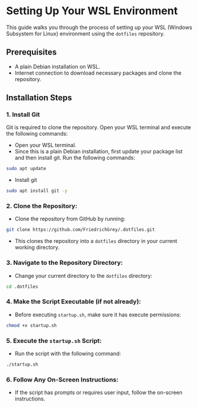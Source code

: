 # Setting Up Your WSL Environment

This guide walks you through the process of setting up your WSL (Windows Subsystem for Linux) environment using the `dotfiles` repository.

## Prerequisites

- A plain Debian installation on WSL.
- Internet connection to download necessary packages and clone the repository.

## Installation Steps

### 1. Install Git

Git is required to clone the repository. Open your WSL terminal and execute the following commands:
- Open your WSL terminal.
- Since this is a plain Debian installation, first update your package list and then install git. Run the following commands:
```bash
sudo apt update
```
- Install git
```bash
sudo apt install git -y
```

### 2. **Clone the Repository**:
- Clone the repository from GitHub by running:
```bash
git clone https://github.com/FriedrichGrey/.dotfiles.git
```
- This clones the repository into a `dotfiles` directory in your current working directory.

### 3. **Navigate to the Repository Directory**:
- Change your current directory to the `dotfiles` directory:
```bash
cd .dotfiles
```

### 4. **Make the Script Executable** (if not already):
- Before executing `startup.sh`, make sure it has execute permissions:
```bash
chmod +x startup.sh
```

### 5. **Execute the `startup.sh` Script**:
- Run the script with the following command:
```bash
./startup.sh
```

### 6. **Follow Any On-Screen Instructions**:
- If the script has prompts or requires user input, follow the on-screen instructions.